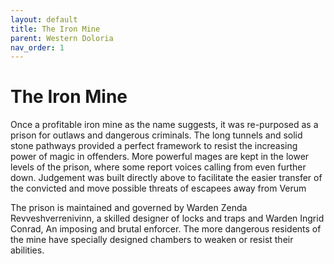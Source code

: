 ```yaml
---
layout: default
title: The Iron Mine
parent: Western Doloria
nav_order: 1
---
```


# The Iron Mine

Once a profitable iron mine as the name suggests, it was re-purposed as a prison for outlaws and dangerous criminals. The long tunnels and solid stone pathways provided a perfect framework to resist the increasing power of magic in offenders. More powerful mages are kept in the lower levels of the prison, where some report voices calling from even further down. Judgement was built directly above to facilitate the easier transfer of the convicted and move possible threats of escapees away from Verum

The prison is maintained and governed by Warden Zenda Revveshverrenivinn, a skilled designer of locks and traps and Warden Ingrid Conrad, An imposing and brutal enforcer. The more dangerous residents of the mine have specially designed chambers to weaken or resist their abilities.